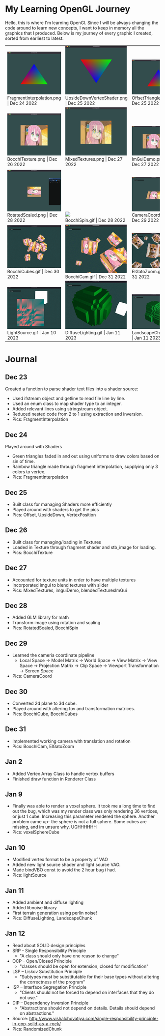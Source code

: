 # My Learning OpenGL Journey 
Hello, this is where I'm learning OpenGl.  Since I will be always changing the code around to learn new concepts, I want to keep in memory all the graphics that I produced.  Below is my journey of every graphic I created, sorted from earliest to latest. 
 <table><tr><tr>
            <td valign="bottom">
            <img src="./Memories/FragmentInterpolation.png" width="200"><br>
            FragmentInterpolation.png | Dec 24 2022
            </td>
            <td valign="bottom">
            <img src="./Memories/UpsideDownVertexShader.png" width="200"><br>
            UpsideDownVertexShader.png | Dec 25 2022
            </td>
            <td valign="bottom">
            <img src="./Memories/OffsetTriangle.png" width="200"><br>
            OffsetTriangle.png | Dec 25 2022
            </td>
            <td valign="bottom">
            <img src="./Memories/VertexPositionAsColor.png" width="200"><br>
            VertexPositionAsColor.png | Dec 25 2022
            </td></tr><tr>
            <td valign="bottom">
            <img src="./Memories/BocchiTexture.png" width="200"><br>
            BocchiTexture.png | Dec 26 2022
            </td>
            <td valign="bottom">
            <img src="./Memories/MixedTextures.png" width="200"><br>
            MixedTextures.png | Dec 27 2022
            </td>
            <td valign="bottom">
            <img src="./Memories/ImGuiDemo.png" width="200"><br>
            ImGuiDemo.png | Dec 27 2022
            </td>
            <td valign="bottom">
            <img src="./Memories/BlendedTexturesImGui.gif" width="200"><br>
            BlendedTexturesImGui.gif | Dec 27 2022
            </td></tr><tr>
            <td valign="bottom">
            <img src="./Memories/RotatedScaled.png" width="200"><br>
            RotatedScaled.png | Dec 28 2022
            </td>
            <td valign="bottom">
            <img src="./Memories/BocchiSpin.gif" width="200"><br>
            BocchiSpin.gif | Dec 28 2022
            </td>
            <td valign="bottom">
            <img src="./Memories/CameraCoords.png" width="200"><br>
            CameraCoords.png | Dec 29 2022
            </td>
            <td valign="bottom">
            <img src="./Memories/BocchiCube.gif" width="200"><br>
            BocchiCube.gif | Dec 30 2022
            </td></tr><tr>
            <td valign="bottom">
            <img src="./Memories/BocchiCubes.gif" width="200"><br>
            BocchiCubes.gif | Dec 30 2022
            </td>
            <td valign="bottom">
            <img src="./Memories/BocchiCam.gif" width="200"><br>
            BocchiCam.gif | Dec 31 2022
            </td>
            <td valign="bottom">
            <img src="./Memories/ElGatoZoom.gif" width="200"><br>
            ElGatoZoom.gif | Dec 31 2022
            </td>
            <td valign="bottom">
            <img src="./Memories/VoxelSphereCube.gif" width="200"><br>
            VoxelSphereCube.gif | Jan 09 2023
            </td></tr><tr>
            <td valign="bottom">
            <img src="./Memories/LightSource.gif" width="200"><br>
            LightSource.gif | Jan 10 2023
            </td>
            <td valign="bottom">
            <img src="./Memories/DiffuseLighting.gif" width="200"><br>
            DiffuseLighting.gif | Jan 11 2023
            </td>
            <td valign="bottom">
            <img src="./Memories/LandscapeChunk.png" width="200"><br>
            LandscapeChunk.png | Jan 11 2023
            </td>
            <td valign="bottom">
            <img src="./Memories/RandomizedChunk.gif" width="200"><br>
            RandomizedChunk.gif | Jan 12 2023
            </td></tr></table>

# Journal

## Dec 23
Created a function to parse shader text files into a shader source:
* Used ifstream object and getline to read file line by line.
* Used an enum class to map shader type to an integer.
* Added relevant lines using stringstream object.
* Reduced nested code from 2 to 1 using extraction and inversion.
* Pics: FragmentInterpolation

## Dec 24
Played around with Shaders
* Green triangles faded in and out using uniforms to draw colors based on sin of time.
* Rainbow triangle made through fragment interpolation, supplying only 3 colors to vertex.
* Pics: FragmentInterpolation

## Dec 25
* Built class for managing Shaders more efficiently
* Played around with shaders to get the pics
* Pics: Offset, UpsideDown, VertexPosition

## Dec 26
* Built class for managing/loading in Textures
* Loaded in Texture through fragment shader and stb_image for loading.
* Pics: BocchiTexture

## Dec 27
* Accounted for texture units in order to have multiple textures
* Incorporated imgui to blend textures with slider
* Pics: MixedTextures, imguiDemo, blendedTexturesImGui

## Dec 28
* Added GLM library for math
* Transform image using rotation and scaling.
* Pics: RotatedScaled, BocchiSpin

## Dec 29
* Learned the cameria coordinate pipeline
  * Local Space -> Model Matrix -> World Space -> View Matrix -> View Space -> Projection Matrix -> Clip Space -> Viewport Transformation -> Screen Space
* Pics: CameraCoord
  
## Dec 30
* Converted 2d plane to 3d cube.
* Played around with altering fov and transformation matrices.
* Pics: BocchiCube, BocchiCubes

## Dec 31
* Implemented working camera with translation and rotation
* Pics: BoochiCam, ElGatoZoom

## Jan 2
* Added Vertex Array Class to handle vertex buffers
* Finished draw function in Renderer Class

## Jan 9
* Finally was able to render a voxel sphere.  It took me a long time to find out the bug, which was my render class was only rendering 36 vertices, or just 1 cube.  Increasing this parameter rendered the sphere.  Another problem came up- the sphere is not a full sphere.  Some cubes are missing, and im unsure why.  UGHHHHHH
* Pics: voxelSphereCube

## Jan 10
* Modified vertex format to be a property of VAO
* Added new light source shader and light source VAO.
* Made bindVBO const to avoid the 2 hour bug i had.
* Pics: lightSource

## Jan 11
* Added ambient and diffuse lighting
* Added libnoise library
* First terrain generation using perlin noise!
* Pics: DiffuseLighting, LandscapeChunk

## Jan 12
* Read about SOLID design principles
* SRP - Single Responsibility Principle
  * "A class should only have one reason to change"
* OCP – Open/Closed Principle
  * "classes should be open for extension, closed for modification"
* LSP – Liskov Substitution Principle
  * "Subtypes must be substitutable for their base types without altering the correctness of the program"
* ISP – Interface Segregation Principle
  * "Clients should not be forced to depend on interfaces that they do not use."
* DIP – Dependency Inversion Principle
  * "Abstractions should not depend on details. Details should depend on abstractions."
* Source: http://www.vishalchovatiya.com/single-responsibility-principle-in-cpp-solid-as-a-rock/
* Pics: RandomizedChunk